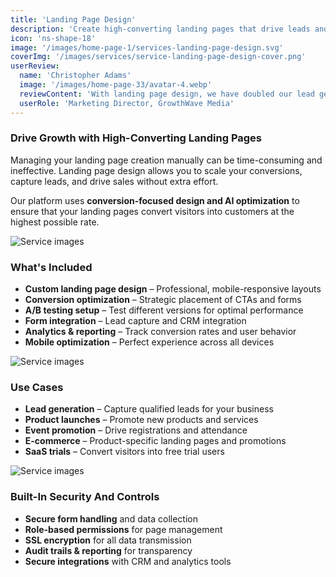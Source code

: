 ```yaml
---
title: 'Landing Page Design'
description: 'Create high-converting landing pages that drive leads and sales with professional design and optimization.'
icon: 'ns-shape-18'
image: '/images/home-page-1/services-landing-page-design.svg'
coverImg: '/images/services/service-landing-page-design-cover.png'
userReview:
  name: 'Christopher Adams'
  image: '/images/home-page-33/avatar-4.webp'
  reviewContent: 'With landing page design, we have doubled our lead generation while cutting bounce rates in half. It has become a vital part of our growth strategy.'
  userRole: 'Marketing Director, GrowthWave Media'
---
```


### Drive Growth with High-Converting Landing Pages

Managing your landing page creation manually can be time-consuming and ineffective. Landing page design allows you to scale your conversions, capture leads, and drive sales without extra effort.

Our platform uses **conversion-focused design and AI optimization** to ensure that your landing pages convert visitors into customers at the highest possible rate.

![Service images](/images/services/service-details-1.png)

<div class="service-section-block">

### What's Included

- **Custom landing page design** – Professional, mobile-responsive layouts
- **Conversion optimization** – Strategic placement of CTAs and forms
- **A/B testing setup** – Test different versions for optimal performance
- **Form integration** – Lead capture and CRM integration
- **Analytics & reporting** – Track conversion rates and user behavior
- **Mobile optimization** – Perfect experience across all devices

</div>

![Service images](/images/services/service-details-2.png)

<div class="service-section-block">

### Use Cases

- **Lead generation** – Capture qualified leads for your business
- **Product launches** – Promote new products and services
- **Event promotion** – Drive registrations and attendance
- **E-commerce** – Product-specific landing pages and promotions
- **SaaS trials** – Convert visitors into free trial users

</div>

![Service images](/images/services/service-details-3.jpg)

<div class="service-section-block">

### Built-In Security And Controls

- **Secure form handling** and data collection
- **Role-based permissions** for page management
- **SSL encryption** for all data transmission
- **Audit trails & reporting** for transparency
- **Secure integrations** with CRM and analytics tools

</div>
